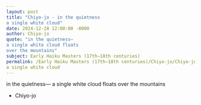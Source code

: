 ```yaml
---
layout: post
title: "Chiyo-jo - in the quietness
a single white cloud"
date: 2024-12-28 12:00:00 -0000
author: Chiyo-jo
quote: "in the quietness—
a single white cloud floats
over the mountains"
subject: Early Haiku Masters (17th–18th centuries)
permalink: /Early Haiku Masters (17th–18th centuries)/Chiyo-jo/Chiyo-jo - in the quietness
a single white cloud
---
```


in the quietness—
a single white cloud floats
over the mountains

- Chiyo-jo
